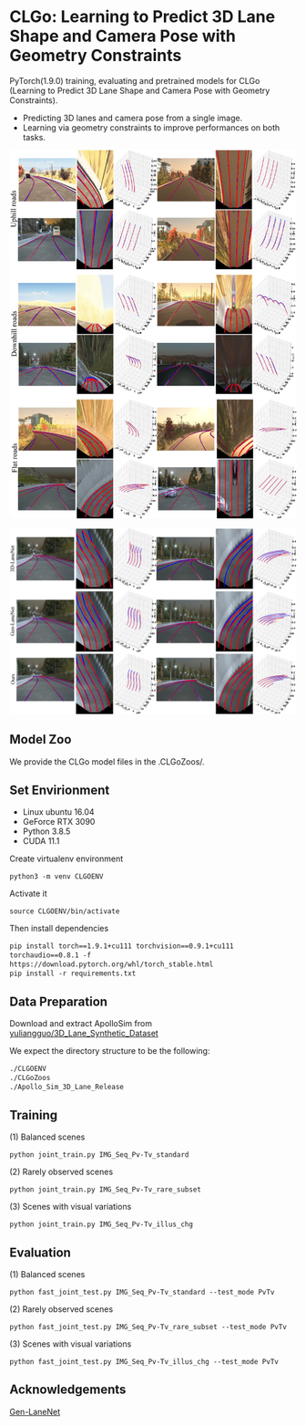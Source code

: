 **CLGo**: Learning to Predict 3D Lane Shape and Camera
Pose with Geometry Constraints
=======


PyTorch(1.9.0) training, evaluating and pretrained models for CLGo (Learning to Predict 3D Lane Shape and Camera
Pose with Geometry Constraints).

* Predicting 3D lanes and camera pose from a single image.
* Learning via geometry constraints to improve performances on both tasks.

![*CLGoDEMO](.github/demo.jpg)

![*CLGoCOMP](.github/comp.jpg)


## Model Zoo
We provide the CLGo model files in the .CLGoZoos/.

## Set Envirionment

* Linux ubuntu 16.04
* GeForce RTX 3090
* Python 3.8.5
* CUDA 11.1

Create virtualenv environment

```
python3 -m venv CLGOENV
```

Activate it

```
source CLGOENV/bin/activate
```

Then install dependencies

```
pip install torch==1.9.1+cu111 torchvision==0.9.1+cu111 torchaudio==0.8.1 -f https://download.pytorch.org/whl/torch_stable.html
pip install -r requirements.txt
```

## Data Preparation
Download and extract ApolloSim from [yuliangguo/3D_Lane_Synthetic_Dataset](https://github.com/yuliangguo/3D_Lane_Synthetic_Dataset)

We expect the directory structure to be the following:
```
./CLGOENV
./CLGoZoos
./Apollo_Sim_3D_Lane_Release
```

## Training

(1) Balanced scenes

```
python joint_train.py IMG_Seq_Pv-Tv_standard
```

(2) Rarely observed scenes

```
python joint_train.py IMG_Seq_Pv-Tv_rare_subset
```

(3) Scenes with visual variations

```
python joint_train.py IMG_Seq_Pv-Tv_illus_chg
```

## Evaluation


(1) Balanced scenes

```
python fast_joint_test.py IMG_Seq_Pv-Tv_standard --test_mode PvTv
```

(2) Rarely observed scenes

```
python fast_joint_test.py IMG_Seq_Pv-Tv_rare_subset --test_mode PvTv
```

(3) Scenes with visual variations

```
python fast_joint_test.py IMG_Seq_Pv-Tv_illus_chg --test_mode PvTv
```

## Acknowledgements

[Gen-LaneNet](https://github.com/yuliangguo/Pytorch_Generalized_3D_Lane_Detection)

